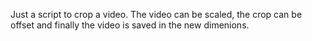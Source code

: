 Just a script to crop a video. 
The video can be scaled, the crop can be offset and finally the video is saved in the new dimenions.